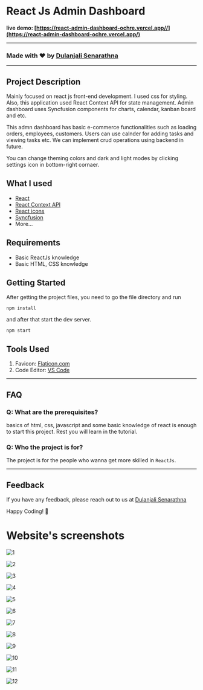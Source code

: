 # React Js Admin Dashboard

**live demo: [https://react-admin-dashboard-ochre.vercel.app//](https://react-admin-dashboard-ochre.vercel.app/)**

---

### Made with ❤️ by [Dulanjali Senarathna](https://www.linkedin.com/in/dulanjali-senarathna/)

---

## Project Description

Mainly focused on react js front-end development. I used css for styling. Also, this application used React Context API for state management. Admin dashboard uses Syncfusion components for charts, calendar, kanban board and etc. 

This admn dashboard has basic e-commerce functionalities such as loading orders, employees, customers. Users can use calnder for adding tasks and viewing tasks etc. We can implement crud operations using backend in future. 

You can change theming colors and dark and light modes by clicking settings icon in bottom-right cornaer.

## What I used

- [React](https://reactjs.org/)
- [React Context API](https://legacy.reactjs.org/docs/context.html)
- [React icons](https://react-icons.netlify.com/)
- [Syncfusion](https://www.syncfusion.com/react-components)
- More...

## Requirements

- Basic ReactJs knowledge
- Basic HTML, CSS knowledge

## Getting Started

After getting the project files, you need to go the file directory and run

```shell
npm install
```

and after that start the dev server.

```shell
npm start
```

## Tools Used

1. Favicon: [Flaticon.com](https://www.flaticon.com/)
1. Code Editor: [VS Code](https://code.visualstudio.com/)

---

## FAQ

### Q: What are the prerequisites?

basics of html, css, javascript and some basic knowledge of react is enough to start this project. Rest you will learn in the tutorial.

### Q: Who the project is for?

The project is for the people who wanna get more skilled in `ReactJs`.

---

## Feedback

If you have any feedback, please reach out to us at [Dulanjali Senarathna](https://www.behance.net/dulanjasenarathna)

Happy Coding! 🚀

# Website's screenshots

![1](https://user-images.githubusercontent.com/59603716/234086939-577fe59c-86d3-4200-8b2f-e96d3597379e.PNG)

![2](https://user-images.githubusercontent.com/59603716/234086950-f378ce01-f2d8-4056-be57-b8968a148e46.PNG)

![3](https://user-images.githubusercontent.com/59603716/234086960-09653f12-3f85-4655-9d7e-34eac5a2e690.PNG)

![4](https://user-images.githubusercontent.com/59603716/234086970-7780bd14-425b-4873-b8d2-886ffda4b44c.PNG)

![5](https://user-images.githubusercontent.com/59603716/234086990-32363c99-0797-40ea-a8f0-b36f720fbb11.PNG)

![6](https://user-images.githubusercontent.com/59603716/234087014-93057f03-95d9-4e0f-af66-5680371caee7.PNG)

![7](https://user-images.githubusercontent.com/59603716/234087032-fc9e22eb-c849-4fcf-98b8-333bec455a0b.PNG)

![8](https://user-images.githubusercontent.com/59603716/234087049-6b73c946-b432-4dd4-9669-6f1aa2de8e94.PNG)

![9](https://user-images.githubusercontent.com/59603716/234087068-8a9405b5-d4de-44e9-b825-4cae635f452e.PNG)

![10](https://user-images.githubusercontent.com/59603716/234087089-c6ac03b3-bcae-46f9-84f4-39248877a076.PNG)

![11](https://user-images.githubusercontent.com/59603716/234087107-926e391b-3d98-478a-936d-f6beb6de47c1.PNG)

![12](https://user-images.githubusercontent.com/59603716/234087128-14e3fe56-9f74-49d3-8f7c-0657c6aeb1bb.PNG)


